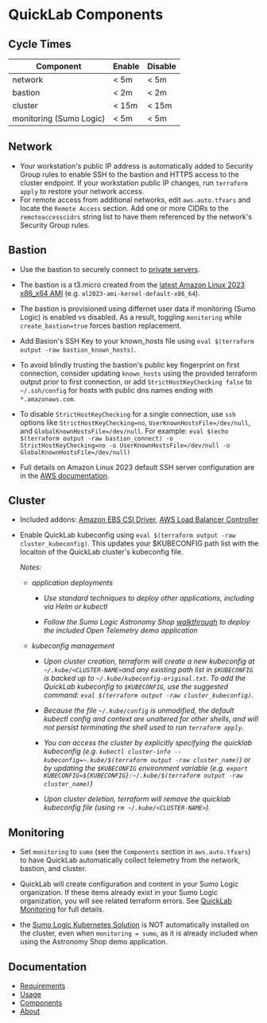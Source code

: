 [comment]: # "This file is part of QuickLab, which creates simple, monitored labs."
[comment]: # "https://github.com/jeff-d/quicklab"
[comment]: #
[comment]: # "SPDX-FileCopyrightText: © 2023 Jeffrey M. Deininger <9385180+jeff-d@users.noreply.github.com>"
[comment]: # "SPDX-License-Identifier: AGPL-3.0-or-later"

# QuickLab Components

## Cycle Times

| Component               | Enable | Disable |
| ----------------------- | ------ | ------- |
| network                 | < 5m   | < 5m    |
| bastion                 | < 2m   | < 2m    |
| cluster                 | < 15m  | < 15m   |
| monitoring (Sumo Logic) | < 5m   | < 5m    |

## Network

- Your workstation's public IP address is automatically added to Security Group rules to enable SSH to the bastion and HTTPS access to the cluster endpoint. If your workstation public IP changes, run `terraform apply` to restore your network access.
- For remote access from additional networks, edit `aws.auto.tfvars` and locate the `Remote Access` section. Add one or more CIDRs to the `remoteaccesscidrs` string list to have them referenced by the network's Security Group rules.

## Bastion

- Use the bastion to securely connect to [private servers](servers.md).

- The bastion is a t3.micro created from the [latest Amazon Linux 2023 x86_x64 AMI](https://docs.aws.amazon.com/linux/al2023/ug/get-started.html) (e.g. `al2023-ami-kernel-default-x86_64`).

- The bastion is provisioned using differnet user data if monitoring (Sumo Logic) is enabled vs disabled. As a result, toggling `monitoring` while `create_bastion=true` forces bastion replacement.

- Add Basion's SSH Key to your known_hosts file using `eval $(terraform output -raw bastion_known_hosts)`.

- To avoid blindly trusting the bastion's public key fingerprint on first connection, consider updating `known_hosts` using the provided terraform output prior to first connection, or add `StrictHostKeyChecking false` to `~/.ssh/config` for hosts with public dns names ending with `*.amazonaws.com`.

- To disable `StrictHostKeyChecking` for a single connection, use `ssh` options like `StrictHostKeyChecking=no`, `UserKnownHostsFile=/dev/null`, and `GlobalKnownHostsFile=/dev/null`. For example: `eval $(echo $(terraform output -raw bastion_connect) -o StrictHostKeyChecking=no -o UserKnownHostsFile=/dev/null -o GlobalKnownHostsFile=/dev/null)`

- Full details on Amazon Linux 2023 default SSH server configuration are in the [AWS documentation](https://docs.aws.amazon.com/linux/al2023/ug/ssh-host-keys-disabled.html).

## Cluster

- Included addons: [Amazon EBS CSI Driver](https://docs.aws.amazon.com/eks/latest/userguide/ebs-csi.html), [AWS Load Balancer Controller](https://kubernetes-sigs.github.io/aws-load-balancer-controller/)
- Enable QuickLab kubeconfig using `eval $(terraform output -raw cluster_kubeconfig)`. This updates your $KUBECONFIG path list with the locaiton of the QuickLab cluster's kubeconfig file.

  _Notes:_

  - _application deployments_

    - _Use standard techniques to deploy other applications, including via Helm or kubectl_

    - _Follow the Sumo Logic Astronomy Shop [walkthrough](astroshop.md) to deploy the included Open Telemetry demo application_

  - _kubeconfig management_

    - _Upon cluster creation, terraform will create a new kubeconfig at `~/.kube/<CLUSTER-NAME>`and any existing path list in `$KUBECONFIG` is backed up to `~/.kube/kubeconfig-original.txt`. To add the QuickLab kubeconfig to `$KUBECONFIG`, use the suggested command: `eval $(terraform output -raw cluster_kubeconfig)`._

    - _Because the file `~/.kube/config` is unmodified, the default kubectl config and context are unaltered for other shells, and will not persist terminating the shell used to run `terraform apply`._

    - _You can access the cluster by explicitly specifying the quicklab kubeconfig (e.g. `kubectl cluster-info --kubeconfig=~.kube/$(terraform output -raw cluster_name)`) or by updating the `$KUBECONFIG` environment variable (e.g. `export KUBECONFIG=${KUBECONFIG}:~/.kube/$(terraform output -raw cluster_name)`)_

    - _Upon cluster deletion, terraform will remove the quicklab kubeconfig file (using `rm ~/.kube/<CLUSTER-NAME>`)._

## Monitoring

- Set `monitoring` to `sumo` (see the `Components` section in `aws.auto.tfvars`) to have QuickLab automatically collect telemetry from the network, bastion, and cluster.

- QuickLab will create configuration and content in your Sumo Logic organization. If these items already exist in your Sumo Logic organization, you will see related terraform errors. See [QuickLab Monitoring](monitoring.md) for full details.

- the [Sumo Logic Kubernetes Solution](https://help.sumologic.com/docs/observability/kubernetes/quickstart/) is NOT automatically installed on the cluster, even when `monitoring = sumo`, as it is already included when using the Astronomy Shop demo application.

## Documentation

- [Requirements](requirements.md)
- [Usage](usage.md)
- [Components](components.md)
- [About](about.md)
